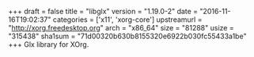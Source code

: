 +++
draft = false
title = "libglx"
version = "1.19.0-2"
date = "2016-11-16T19:02:37"
categories = ['x11', 'xorg-core']
upstreamurl = "http://xorg.freedesktop.org"
arch = "x86_64"
size = "81288"
usize = "315438"
sha1sum = "71d00320b630b8155320e6922b030fc55433a1be"
+++
Glx library for XOrg.